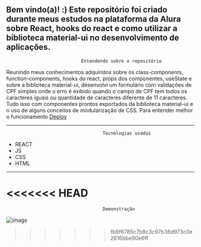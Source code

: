 <h2>
  Bem vindo(a)! :)
   Este repositório foi criado durante meus estudos na plataforma da Alura sobre React, hooks do react e como utilizar a biblioteca material-ui no desenvolvimento de aplicações.
</h2>

                                Entendendo sobre o repositório

  <div>
   Reunindo meus conhecimentos adquiridos sobre os class-components, function-components, hooks do react, props dos componentes, useState e sobre a biblioteca material-ui, desenvolvi um formulário com validações de CPF simples onde o erro é exibido quando o campo de CPF tem todos os caracteres iguais ou quantidade de caracteres diferente de 11 caracteres. Tudo isso com componentes prontos exportados da biblioteca material-ui e o uso de alguns conceitos de modularização de CSS. Para entender melhor o funcionamento <a href="https://formulario-cadastro-tan.vercel.app/"> Deploy </a>
  </div>

----------------------------------------------------------------------------------------------------------------------------------------
                                        Tecnologias usadas 
* REACT
* JS
* CSS
* HTML


----------------------------------------------------------------------------------------------------------------------------------------
<<<<<<< HEAD
=======
                                        Demonstração

![image](https://github.com/ClaudiOmatheuuss/validacoes-react/assets/113804116/9b9d9a77-8e9a-40a8-be5a-c2823a21bfd0)
>>>>>>> fb6f6785c7b8c3c97b36d973c0e2616bbe90e6ff
